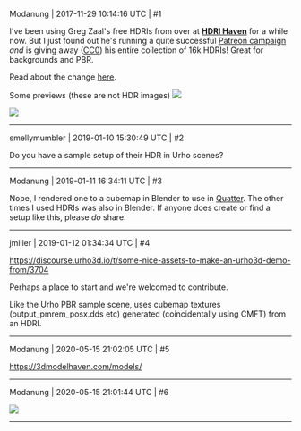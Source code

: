 Modanung | 2017-11-29 10:14:16 UTC | #1

I've been using Greg Zaal's free HDRIs from over at **[HDRI Haven](https://hdrihaven.com)** for a while now. But I just found out he's running a quite successful [Patreon campaign](https://www.patreon.com/hdrihaven) _and_ is giving away ([CC0](https://hdrihaven.com/p/license.php)) his entire collection of 16k HDRIs!
Great for backgrounds and PBR.

Read about the change [here](https://blog.hdrihaven.com/2017/10/01/why-the-change/).

Some previews (these are not HDR images)
<img src='//cdck-file-uploads-global.s3.dualstack.us-west-2.amazonaws.com/standard17/uploads/urho3d/original/2X/f/f02af99bad312d901b25c8f4b40351b6b109d446.jpg'>

<img src='//cdck-file-uploads-global.s3.dualstack.us-west-2.amazonaws.com/standard17/uploads/urho3d/original/2X/a/a1500157a2894082a2af4634337f904a0aa8973c.jpg'>

-------------------------

smellymumbler | 2019-01-10 15:30:49 UTC | #2

Do you have a sample setup of their HDR in Urho scenes?

-------------------------

Modanung | 2019-01-11 16:34:11 UTC | #3

Nope, I rendered one to a cubemap in Blender to use in [Quatter](https://luckeyproductions.itch.io/quatter). The other times I used HDRIs was also in Blender.
If anyone does create or find a setup like this, please _do_ share.

-------------------------

jmiller | 2019-01-12 01:34:34 UTC | #4

https://discourse.urho3d.io/t/some-nice-assets-to-make-an-urho3d-demo-from/3704

Perhaps a place to start and we're welcomed to contribute.

Like the Urho PBR sample scene, uses cubemap textures (output_pmrem_posx.dds etc) generated (coincidentally using CMFT) from an HDRI.

-------------------------

Modanung | 2020-05-15 21:02:05 UTC | #5

https://3dmodelhaven.com/models/

-------------------------

Modanung | 2020-05-15 21:01:44 UTC | #6

[![](https://3dmodelhaven.com/files/mod_images/thumbnails/8dc561d160ca4089ef2bffe6f2e6a762_640_90.jpg)](https://3dmodelhaven.com/model/?m=Megaphone_01)

-------------------------

